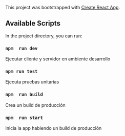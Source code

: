 This project was bootstrapped with [Create React App](https://github.com/facebook/create-react-app).

## Available Scripts

In the project directory, you can run:

### `npm  run dev`
Ejecutar cliente y servidor en ambiente desarrollo<br />

### `npm run test`
Ejecuta pruebas unitarias <br />


### `npm  run build`
Crea un build de producción

### `npm  run start`
Inicia la app habiendo un build de producción

